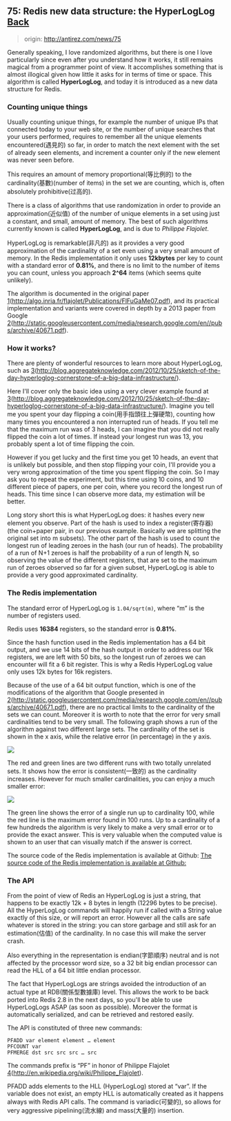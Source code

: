 ## 75: Redis new data structure: the HyperLogLog [Back](../antirez.md)

> origin: http://antirez.com/news/75

Generally speaking, I love randomized algorithms, but there is one I love particularly since even after you understand how it works, it still remains magical from a programmer point of view. It accomplishes something that is almost illogical given how little it asks for in terms of time or space. This algorithm is called **HyperLogLog**, and today it is introduced as a new data structure for Redis.

### Counting unique things

Usually counting unique things, for example the number of unique IPs that connected today to your web site, or the number of unique searches that your users performed, requires to remember all the unique elements encountered(遇見的) so far, in order to match the next element with the set of already seen elements, and increment a counter only if the new element was never seen before.

This requires an amount of memory proportional(等比例的) to the cardinality(基數)(number of items) in the set we are counting, which is, often absolutely prohibitive(过高的).

There is a class of algorithms that use randomization in order to provide an approximation(近似值) of the number of unique elements in a set using just a constant, and small, amount of memory. The best of such algorithms currently known is called **HyperLogLog**, and is due to *Philippe Flajolet*.

HyperLogLog is remarkable(非凡的) as it provides a very good approximation of the cardinality of a set even using a very small amount of memory. In the Redis implementation it only uses **12kbytes** per key to count with a standard error of **0.81%**, and there is no limit to the number of items you can count, unless you approach **2^64** items (which seems quite unlikely).

The algorithm is documented in the original paper [1](1)(http://algo.inria.fr/flajolet/Publications/FlFuGaMe07.pdf), and its practical implementation and variants were covered in depth by a 2013 paper from Google [2](2)(http://static.googleusercontent.com/media/research.google.com/en//pubs/archive/40671.pdf).

### How it works?

There are plenty of wonderful resources to learn more about HyperLogLog, such as [3](3)(http://blog.aggregateknowledge.com/2012/10/25/sketch-of-the-day-hyperloglog-cornerstone-of-a-big-data-infrastructure/).

Here I'll cover only the basic idea using a very clever example found at [3](3)(http://blog.aggregateknowledge.com/2012/10/25/sketch-of-the-day-hyperloglog-cornerstone-of-a-big-data-infrastructure/). Imagine you tell me you spent your day flipping a coin(用手指頭往上彈硬幣), counting how many times you encountered a non interrupted run of heads. If you tell me that the maximum run was of 3 heads, I can imagine that you did not really flipped the coin a lot of times. If instead your longest run was 13, you probably spent a lot of time flipping the coin.

However if you get lucky and the first time you get 10 heads, an event that is unlikely but possible, and then stop flipping your coin, I'll provide you a very wrong approximation of the time you spent flipping the coin. So I may ask you to repeat the experiment, but this time using 10 coins, and 10 different piece of papers, one per coin, where you record the longest run of heads. This time since I can observe more data, my estimation will be better.

Long story short this is what HyperLogLog does: it hashes every new element you observe. Part of the hash is used to index a register(寄存器) (the coin+paper pair, in our previous example. Basically we are splitting the original set into m subsets). The other part of the hash is used to count the longest run of leading zeroes in the hash (our run of heads). The probability of a run of N+1 zeroes is half the probability of a run of length N, so observing the value of the different registers, that are set to the maximum run of zeroes observed so far for a given subset, HyperLogLog is able to provide a very good approximated cardinality.

### The Redis implementation

The standard error of HyperLogLog is `1.04/sqrt(m)`, where “m” is the number of registers used.

Redis uses **16384** registers, so the standard error is **0.81%**.

Since the hash function used in the Redis implementation has a 64 bit output, and we use 14 bits of the hash output in order to address our 16k registers, we are left with 50 bits, so the longest run of zeroes we can encounter will fit a 6 bit register. This is why a Redis HyperLogLog value only uses 12k bytes for 16k registers.

Because of the use of a 64 bit output function, which is one of the modifications of the algorithm that Google presented in [2](2)(http://static.googleusercontent.com/media/research.google.com/en//pubs/archive/40671.pdf), there are no practical limits to the cardinality of the sets we can count. Moreover it is worth to note that the error for very small cardinalities tend to be very small. The following graph shows a run of the algorithm against two different large sets. The cardinality of the set is shown in the x axis, while the relative error (in percentage) in the y axis.

![](./1.png)

The red and green lines are two different runs with two totally unrelated sets. It shows how the error is consistent(一致的) as the cardinality increases. However for much smaller cardinalities, you can enjoy a much smaller error:

![](./2.png)

The green line shows the error of a single run up to cardinality 100, while the red line is the maximum error found in 100 runs. Up to a cardinality of a few hundreds the algorithm is very likely to make a very small error or to provide the exact answer. This is very valuable when the computed value is shown to an user that can visually match if the answer is correct.

The source code of the Redis implementation is available at Github: [The source code of the Redis implementation is available at Github:](https://github.com/antirez/redis/blob/unstable/src/hyperloglog.c)


### The API

From the point of view of Redis an HyperLogLog is just a string, that happens to be exactly 12k + 8 bytes in length (12296 bytes to be precise). All the HyperLogLog commands will happily run if called with a String value exactly of this size, or will report an error. However all the calls are safe whatever is stored in the string: you can store garbage and still ask for an estimation(估值) of the cardinality. In no case this will make the server crash.

Also everything in the representation is endian(字節順序) neutral and is not affected by the processor word size, so a 32 bit big endian processor can read the HLL of a 64 bit little endian processor.

The fact that HyperLogLogs are strings avoided the introduction of an actual type at RDB(關係型數據庫) level. This allows the work to be back ported into Redis 2.8 in the next days, so you'll be able to use HyperLogLogs ASAP (as soon as possible). Moreover the format is automatically serialized, and can be retrieved and restored easily.

The API is constituted of three new commands:

```
PFADD var element element … element
PFCOUNT var
PFMERGE dst src src src … src
```

The commands prefix is “PF” in honor of Philippe Flajolet [4](4)(http://en.wikipedia.org/wiki/Philippe_Flajolet).

PFADD adds elements to the HLL (HyperLogLog) stored at “var”. If the variable does not exist, an empty HLL is automatically created as it happens always with Redis API calls. The command is variadic(可變的), so allows for very aggressive pipelining(流水線) and mass(大量的) insertion.
